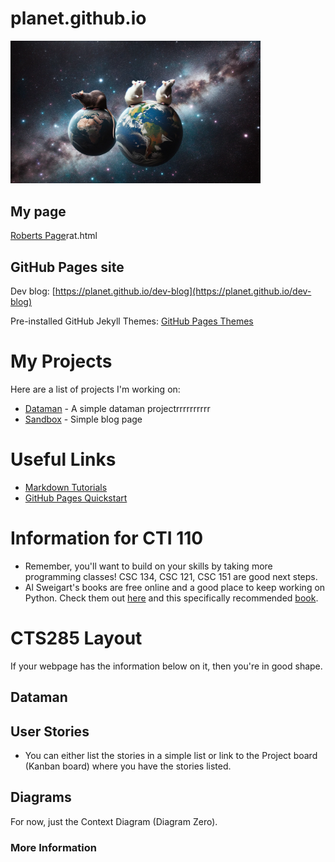 # planet.github.io

<img src="RatPlanet.png" width="400"></img>

## My page

<a href="rat.md">Roberts Page</a>rat.html

## GitHub Pages site

Dev blog: [https://planet.github.io/dev-blog](https://planet.github.io/dev-blog)

Pre-installed GitHub Jekyll Themes: [GitHub Pages Themes](https://pages.github.com/themes/)

# My Projects
Here are a list of projects I'm working on:

- [Dataman](https://github.com/planet/dataman) - A simple dataman projectrrrrrrrrrr
- [ Sandbox](https://github.com/planet/blog) - Simple blog page

# Useful Links
- [Markdown Tutorials](https://www.w3schools.com/)
- [GitHub Pages Quickstart](https://pages.github.com)

# Information for CTI 110
- Remember, you'll want to build on your skills by taking more programming classes! CSC 134, CSC 121, CSC 151 are good next steps.
- Al Sweigart's books are free online and a good place to keep working on Python. Check them out [here](https://inventwithpython.com/) and this specifically recommended [book](https://inventwithpython.com/invent4thed/).

# CTS285 Layout
If your webpage has the information below on it, then you're in good shape.

## Dataman



## User Stories
- You can either list the stories in a simple list or link to the Project board (Kanban board) where you have the stories listed.

## Diagrams
For now, just the Context Diagram (Diagram Zero).

### More Information

